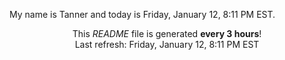 My name is Tanner and today is Friday, January 12, 8:11 PM EST.

<p align="center">This <i>README</i> file is generated <b>every 3 hours</b>!</br>Last refresh: Friday, January 12, 8:11 PM EST<br /></p>
